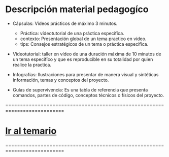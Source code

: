 Descripción material pedagogíco
===============================
* Cápsulas: Vídeos prácticos de máximo 3 minutos.
  * Práctica: vídeotutorial de  una práctica especifíca.
  * contexto: Presentación global de un tema practico en vídeo. 
  * tips: Consejos estratégicos de un tema o práctica especifica.

* Vídeotutorial: taller en vídeo de una duración máxima de 10 minutos de un tema especifíco y que es reproducible en su totalidad por quien realice la practica.
* Infografías: Ilustraciones para presentar de manera visual y sintéticas información, temas y conceptos del proyecto.
* Guías de supervivencia: Es una tabla de referencia que presenta comandos, partes de código, conceptos técnicos o físicos del proyecto. 

==========================================================================

# [Ir al temario](https://github.com/Open-SAI/ReA/tree/master/Proceso%20transferencia%20de%20conocimiento/Documentos%20pedag%C3%B3gicos/Material%20pedag%C3%B3gico)

==========================================================================